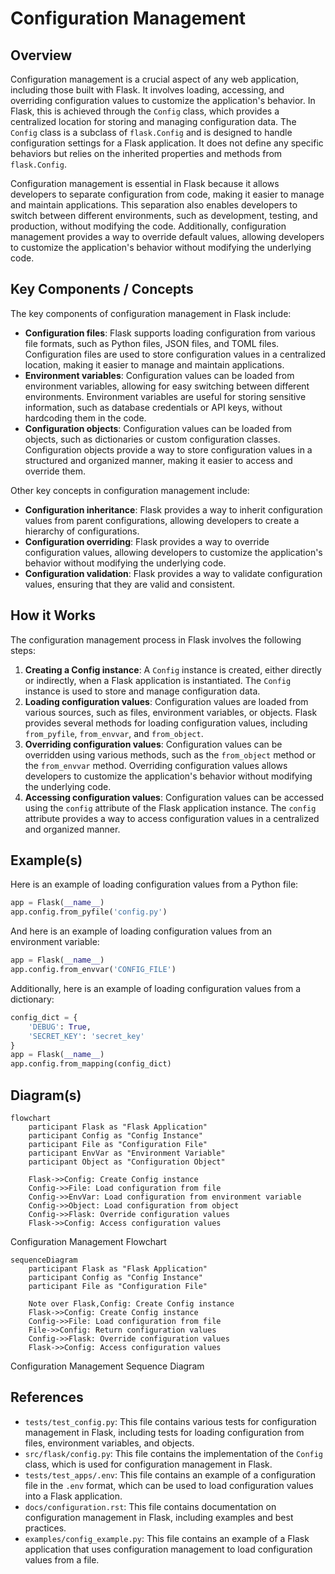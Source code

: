 # Configuration Management
## Overview
Configuration management is a crucial aspect of any web application, including those built with Flask. It involves loading, accessing, and overriding configuration values to customize the application's behavior. In Flask, this is achieved through the `Config` class, which provides a centralized location for storing and managing configuration data. The `Config` class is a subclass of `flask.Config` and is designed to handle configuration settings for a Flask application. It does not define any specific behaviors but relies on the inherited properties and methods from `flask.Config`.

Configuration management is essential in Flask because it allows developers to separate configuration from code, making it easier to manage and maintain applications. This separation also enables developers to switch between different environments, such as development, testing, and production, without modifying the code. Additionally, configuration management provides a way to override default values, allowing developers to customize the application's behavior without modifying the underlying code.

## Key Components / Concepts
The key components of configuration management in Flask include:

* **Configuration files**: Flask supports loading configuration from various file formats, such as Python files, JSON files, and TOML files. Configuration files are used to store configuration values in a centralized location, making it easier to manage and maintain applications.
* **Environment variables**: Configuration values can be loaded from environment variables, allowing for easy switching between different environments. Environment variables are useful for storing sensitive information, such as database credentials or API keys, without hardcoding them in the code.
* **Configuration objects**: Configuration values can be loaded from objects, such as dictionaries or custom configuration classes. Configuration objects provide a way to store configuration values in a structured and organized manner, making it easier to access and override them.

Other key concepts in configuration management include:

* **Configuration inheritance**: Flask provides a way to inherit configuration values from parent configurations, allowing developers to create a hierarchy of configurations.
* **Configuration overriding**: Flask provides a way to override configuration values, allowing developers to customize the application's behavior without modifying the underlying code.
* **Configuration validation**: Flask provides a way to validate configuration values, ensuring that they are valid and consistent.

## How it Works
The configuration management process in Flask involves the following steps:

1. **Creating a Config instance**: A `Config` instance is created, either directly or indirectly, when a Flask application is instantiated. The `Config` instance is used to store and manage configuration data.
2. **Loading configuration values**: Configuration values are loaded from various sources, such as files, environment variables, or objects. Flask provides several methods for loading configuration values, including `from_pyfile`, `from_envvar`, and `from_object`.
3. **Overriding configuration values**: Configuration values can be overridden using various methods, such as the `from_object` method or the `from_envvar` method. Overriding configuration values allows developers to customize the application's behavior without modifying the underlying code.
4. **Accessing configuration values**: Configuration values can be accessed using the `config` attribute of the Flask application instance. The `config` attribute provides a way to access configuration values in a centralized and organized manner.

## Example(s)
Here is an example of loading configuration values from a Python file:
```python
app = Flask(__name__)
app.config.from_pyfile('config.py')
```
And here is an example of loading configuration values from an environment variable:
```python
app = Flask(__name__)
app.config.from_envvar('CONFIG_FILE')
```
Additionally, here is an example of loading configuration values from a dictionary:
```python
config_dict = {
    'DEBUG': True,
    'SECRET_KEY': 'secret_key'
}
app = Flask(__name__)
app.config.from_mapping(config_dict)
```
## Diagram(s)
```mermaid
flowchart
    participant Flask as "Flask Application"
    participant Config as "Config Instance"
    participant File as "Configuration File"
    participant EnvVar as "Environment Variable"
    participant Object as "Configuration Object"

    Flask->>Config: Create Config instance
    Config->>File: Load configuration from file
    Config->>EnvVar: Load configuration from environment variable
    Config->>Object: Load configuration from object
    Config->>Flask: Override configuration values
    Flask->>Config: Access configuration values
```
Configuration Management Flowchart

```mermaid
sequenceDiagram
    participant Flask as "Flask Application"
    participant Config as "Config Instance"
    participant File as "Configuration File"

    Note over Flask,Config: Create Config instance
    Flask->>Config: Create Config instance
    Config->>File: Load configuration from file
    File->>Config: Return configuration values
    Config->>Flask: Override configuration values
    Flask->>Config: Access configuration values
```
Configuration Management Sequence Diagram

## References
* `tests/test_config.py`: This file contains various tests for configuration management in Flask, including tests for loading configuration from files, environment variables, and objects.
* `src/flask/config.py`: This file contains the implementation of the `Config` class, which is used for configuration management in Flask.
* `tests/test_apps/.env`: This file contains an example of a configuration file in the `.env` format, which can be used to load configuration values into a Flask application.
* `docs/configuration.rst`: This file contains documentation on configuration management in Flask, including examples and best practices.
* `examples/config_example.py`: This file contains an example of a Flask application that uses configuration management to load configuration values from a file.